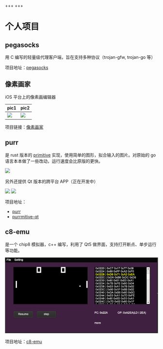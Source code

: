 +++
+++
# 个人项目

## pegasocks

用 C 编写的轻量级代理客户端，旨在支持多种协议（trojan-gfw, trojan-go 等）

项目地址：[pegasocks](https://github.com/chux0519/pegasocks)


## 像素画家

iOS 平台上的像素画编辑器

|pic1|pic2|
| --- | --- |
|<img src="https://i.imgur.com/CVHC2gi.png" />|<img src="https://i.imgur.com/egnDUd0.png" />|

项目链接：[像素画家](https://apps.apple.com/cn/app/%E5%83%8F%E7%B4%A0%E7%94%BB%E5%AE%B6/id1546046976#?platform=iphone)


## purr

是 rust 版本的 [primitive](https://github.com/fogleman/primitive) 实现，使用简单的图形，拟合输入的图片。对原始的 go 语言本本做了一些改动，运行速度会比原版的更快。

<img width="512" src="https://i.imgur.com/oGO2rnR.gif" />

另外还提供 Qt 版本的跨平台 APP（正在开发中）

<img width="512" src="https://i.imgur.com/6S6s2BB.png" />
<img width="512" src="https://i.imgur.com/CZmpXGQ.png" />

项目地址：

- [purr](https://github.com/hexyoungs/purr)
- [purrmitive-qt](https://github.com/chux0519/purrmitive-qt)

## c8-emu

是一个 chip8 模拟器，c++ 编写，利用了 Qt5 做界面，支持打开断点、单步运行等功能。

![example](https://raw.githubusercontent.com/chux0519/c8-emu/master/images/example.png)

项目地址：[c8-emu](https://github.com/chux0519/c8-emu)


